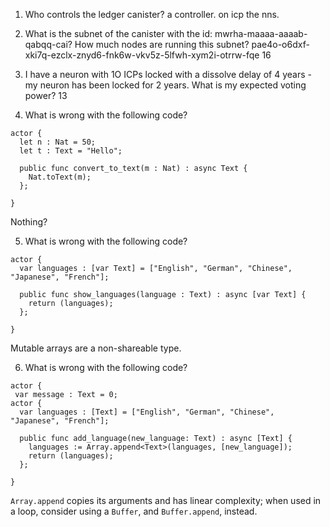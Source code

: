 1. Who controls the ledger canister?
a controller. on icp the nns.

2. What is the subnet of the canister with the id: mwrha-maaaa-aaaab-qabqq-cai? How much nodes are running this subnet?
pae4o-o6dxf-xki7q-ezclx-znyd6-fnk6w-vkv5z-5lfwh-xym2i-otrrw-fqe
16

3. I have a neuron with 1O ICPs locked with a dissolve delay of 4 years - my neuron has been locked for 2 years. What is my expected voting power?
13

4. What is wrong with the following code?
```
actor {
  let n : Nat = 50;
  let t : Text = "Hello";

  public func convert_to_text(m : Nat) : async Text {
    Nat.toText(m);
  };
 
}
```
Nothing?

5. What is wrong with the following code?
```
actor {
  var languages : [var Text] = ["English", "German", "Chinese", "Japanese", "French"];

  public func show_languages(language : Text) : async [var Text] {
    return (languages);
  };
 
}
```
Mutable arrays are a non-shareable type.

6. What is wrong with the following code?
```
actor {
 var message : Text = 0;
actor {
  var languages : [Text] = ["English", "German", "Chinese", "Japanese", "French"];

  public func add_language(new_language: Text) : async [Text] {
    languages := Array.append<Text>(languages, [new_language]);
    return (languages);
  };
 
}
```
`Array.append` copies its arguments and has linear complexity; when used in a loop, consider using a `Buffer`, and `Buffer.append`, instead.